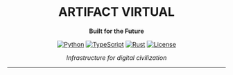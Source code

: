 <div align="center">

# ARTIFACT VIRTUAL
**Built for the Future**

[![Python](https://img.shields.io/badge/Python-3.11+-2b2b2b?style=flat&logo=python&logoColor=white)](https://python.org)
[![TypeScript](https://img.shields.io/badge/TypeScript-5.0+-2b2b2b?style=flat&logo=typescript&logoColor=white)](https://typescriptlang.org)
[![Rust](https://img.shields.io/badge/Rust-1.70+-2b2b2b?style=flat&logo=rust&logoColor=white)](https://rust-lang.org)
[![License](https://img.shields.io/badge/License-MIT-2b2b2b?style=flat)](LICENSE)

*Infrastructure for digital civilization*

---

</div>


